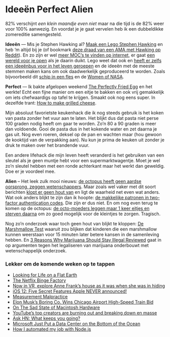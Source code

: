 # Ideeën Perfect Alien
82% verschijnt _een klein maandje even niet_ maar na die tijd is de 82% weer voor 100% aanwezig. En voordat je je gaat vervelen heb ik een dubbeldikke zomereditie samengesteld.

**Ideeën** — Mis je Stephen Hawking al? [Maak een Lego Stephen Hawking](https://www.eurobricks.com/forum/index.php?/forums/topic/47283-stephen-hawking-instructions/) en heb ‘m altijd bij je (of bookmark [deze draad van een AMA met Hawking op Reddit](https://www.reddit.com/r/science/comments/3eret9/science_ama_series_i_am_stephen_hawking/)). En zo zijn er wel [meer MOC’s te vinden op internet](https://rebrickable.com/mocs/), er gaat [een wereld voor je open](https://www.youtube.com/watch?v=UwBUbFnch-M) als je daarin duikt. Lego weet dat ook en [heeft er zelfs een ideeënbus voor in het leven geroepen](https://ideas.lego.com/dashboard) en de ideeën met de meeste stemmen maken kans om ook daadwerkelijk geproduceerd te worden. Zoals bijvoorbeeld dit [schip in een fles](https://ideas.lego.com/projects/eca1b08b-1b29-46a6-97a1-9b2580e1dce2) en de [Women of NASA](https://ideas.lego.com/projects/388ddbe3-2f0a-42fb-9f54-93bf3b5f4fe9).

**Perfect** — Ik bakte afgelopen weekend [The Perfectly Fried Egg](https://nyti.ms/RJr9DQ) en het werkte! Echt een fijne manier om een eitje te bakken en ook vrij gemakkelijk om iets chefwaardigs op tafel te krijgen. Smaakt ook nog eens super. In dezelfde trant: [How to make grilled cheese](https://kottke.org/18/06/how-to-make-grilled-cheese).

Mijn absoluut favorietste keukenhack die ik nog steeds gebruik is het koken van pasta zonder het vuur aan te laten. Het blijkt dus dat pasta niet perse 100 graden nodig heeft om gaar te worden. Zo’n 80 a 90 graden is meer dan voldoende. Gooi de pasta dus in het kokende water en zet daarna je gas uit. Nog even roeren, deksel op de pan en wachten maar (hou gewoon de kooktijd van de verpakking aan). Nu kun je prima de keuken uit zonder je druk te maken over het brandende vuur.

Een andere lifehack die mijn leven heeft veranderd is het gebruiken van een sleutel als je geen muntje hebt voor een supermarktwagentje. Moet je wel zo’n sleutel hebben met een ronde achterkant maar het werkt dan geweldig. Doe er je voordeel mee.

**Alien** – Het leek zulk mooi nieuws: [de octopus heeft geen aardse oorsprong, zeggen wetenschappers](https://boingboing.net/2018/05/15/scientists-declare-octopi-as-l.html/). Maar zoals wel vaker met dit soort berichten [klopt er geen hout van](https://www.snopes.com/fact-check/octopus-dna-origins/) en ligt de waarheid net even wat anders. Wat ook anders blijkt te zijn dan ik hoopte: [de makkelijke patronen in two-factor authentication codes](https://www.wired.com/story/2fa-randomness/). Die zijn er dus niet. En om nog even terug te komen op de octopus: [de octo-moeders leggen maar 1 keer eitjes en sterven daarna](http://blogs.discovermagazine.com/d-brief/2018/04/18/octopus-eggs-deep-ocean/) om zo goed mogelijk voor de kleintjes te zorgen. Tragisch.

Nog zo’n onderzoek waar toch geen hout van blijkt te kloppen: [De Marshmallow Test](https://www.theatlantic.com/family/archive/2018/06/marshmallow-test/561779/) waaruit zou blijken dat kinderen die een marshmallow kunnen weerstaan voor 15 minuten later betere kansen in de samenleving hebben. En [3 Reasons Why Marijuana Should Stay Illegal Reviewed](https://www.youtube.com/watch?v=kP15q815Saw&feature=share) gaat in op argumenten tegen het legaliseren van marijuana onderbouwt met wetenschappelijk onderzoek.

### Lekker om de komende weken op te tappen

- [Looking for Life on a Flat Earth](https://www.newyorker.com/science/elements/looking-for-life-on-a-flat-earth)
- [The Netflix Binge Factory](http://www.vulture.com/2018/06/how-netflix-swallowed-tv-industry.html)
- [Now in VR, explore Anne Frank’s house as it was when she was in hiding](https://www.fastcompany.com/40583837/now-in-vr-explore-anne-franks-house-as-it-was-when-she-was-in-hiding)
- [iOS 12: Five Secret Features Apple NEVER announced!](https://m.youtube.com/watch?v=BIy_yRlh9dA)
- [Measurement Malpractice](https://hackernoon.com/measurement-malpractice-3ae907a5b4a5)
- [Elon Musk’s Boring Co. Wins Chicago Airport High-Speed Train Bid](https://www.bloomberg.com/news/articles/2018-06-14/elon-musk-s-boring-co-wins-chicago-airport-high-speed-train-bid)
- [On The Sad State of Macintosh Hardware](https://weblog.rogueamoeba.com/2018/06/14/on-the-sad-state-of-macintosh-hardware/)
- [YouTube’s top creators are burning out and breaking down en masse](https://www.polygon.com/2018/6/1/17413542/burnout-mental-health-awareness-youtube-elle-mills-el-rubius-bobby-burns-pewdiepie)
- [Ask HN: What keeps you going?](https://news.ycombinator.com/item?id=17024023)
- [Microsoft Just Put a Data Center on the Bottom of the Ocean](https://motherboard.vice.com/en_us/article/pavq99/microsoft-project-natick-submarine-data-center)
- [How I automated my job with Node.js](https://medium.com/dailyjs/how-i-automated-my-job-with-node-js-94bf4e423017)
